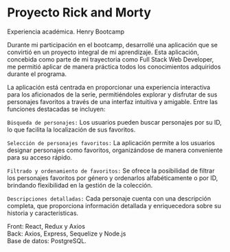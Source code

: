 # Proyecto Rick and Morty	 	
Experiencia académica. Henry Bootcamp

Durante mi participación en el bootcamp, desarrollé una aplicación que se convirtió en un proyecto integral de mi aprendizaje. Esta aplicación, concebida como parte de mi trayectoria como Full Stack Web Developer, me permitió aplicar de manera práctica todos los conocimientos adquiridos durante el programa.

La aplicación está centrada en proporcionar una experiencia interactiva para los aficionados de la serie, permitiéndoles explorar y disfrutar de sus personajes favoritos a través de una interfaz intuitiva y amigable. Entre las funciones destacadas se incluyen:

`Búsqueda de personajes:` Los usuarios pueden buscar personajes por su ID, lo que facilita la localización de sus favoritos.
<br/>

`Selección de personajes favoritos:` La aplicación permite a los usuarios designar personajes como favoritos, organizándose de manera conveniente para su acceso rápido.
<br/>

`Filtrado y ordenamiento de favoritos:` Se ofrece la posibilidad de filtrar los personajes favoritos por género y ordenarlos alfabéticamente o por ID, brindando flexibilidad en la gestión de la colección.
<br/>

`Descripciones detalladas:` Cada personaje cuenta con una descripción completa, que proporciona información detallada y enriquecedora sobre su historia y características.
<br/>

Front: React, Redux y Axios
<br/>
Back: Axios, Express, Sequelize y Node.js 
<br/>
Base de datos: PostgreSQL.
